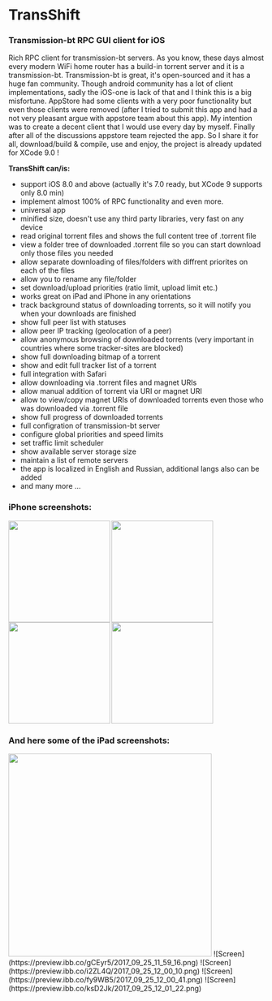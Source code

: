# TransShift

### Transmission-bt RPC GUI client for iOS

Rich RPC client for transmission-bt servers.
As you know, these days almost every modern WiFi home router has a build-in torrent server and it is a transmission-bt. Transmission-bt is great, it's open-sourced and it has a huge fan community.
Though android community has a lot of client implementations, sadly the iOS-one is lack of that and I think this is a big misfortune. AppStore had some clients with a very poor functionality but even those clients were removed (after I tried to submit this app and had a not very pleasant argue with appstore team about this app). My intention was to create a decent client that I would use every day by myself. Finally after all of the discussions appstore team rejected the app. So I share it for all, download/build & compile, use and enjoy, the project is already updated for XCode 9.0 !

**TransShift can/is:**

- support iOS 8.0 and above (actually it's 7.0 ready, but XCode 9 supports only 8.0 min)
- implement almost 100% of RPC functionality and even more. 
- universal app
- minified size, doesn't use any third party libraries, very fast on any device
- read original torrent files and shows the full content tree of .torrent file
- view a folder tree of downloaded .torrent file so you can start download only those files you needed
- allow separate downloading of files/folders with diffrent priorites on each of the files
- allow you to rename any file/folder
- set download/upload priorities (ratio limit, upload limit etc.)
- works great on iPad and iPhone in any orientations
- track background status of downloading torrents, so it will notify you when your downloads are finished
- show full peer list with statuses 
- allow peer IP tracking (geolocation of a peer)
- allow anonymous browsing of downloaded torrents (very important in countries where some tracker-sites are blocked)
- show full downloading bitmap of a torrent
- show and edit  full tracker list of a torrent
- full integration with Safari
- allow downloading via .torrent files and magnet URIs
- allow manual addition of torrent via URI or magnet URI
- allow to view/copy magnet URIs of downloaded torrents even those who was downloaded via .torrent file
- show full progress of downloaded torrents
- full configration of transmission-bt server
- configure global priorities and speed limits
- set traffic limit scheduler
- show available server storage size
- maintain a list of remote servers
- the app is localized in English and Russian, additional langs also can be added
- and many more ...

### iPhone screenshots:

<img src="http://preview.ibb.co/k8YEqm/2017_10_21_16_20_46.png" width="200" align="left">
<img src="http://preview.ibb.co/kkd3i6/2017_10_21_16_21_15.png" width="200" align="left">
<img src="http://preview.ibb.co/hSHJGR/2017_10_21_16_21_48.png" width="200" align="left">
<img src="http://preview.ibb.co/nqPLVm/2017_10_21_16_24_17.png" width="200">

<br/>

### And here some of the iPad screenshots:

<img src="https://preview.ibb.co/ebN7jQ/2017_09_25_11_58_49.png" width="400">
![Screen](https://preview.ibb.co/gCEyr5/2017_09_25_11_59_16.png)
![Screen](https://preview.ibb.co/i2ZL4Q/2017_09_25_12_00_10.png)
![Screen](https://preview.ibb.co/fy9WB5/2017_09_25_12_00_41.png)
![Screen](https://preview.ibb.co/ksD2Jk/2017_09_25_12_01_22.png)
